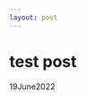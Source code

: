 ```yaml
---
layout: post
---
```


# test post

<div>

<div id="unity-container" class="unity-desktop">
      <canvas id="unity-canvas" width=960 height=600></canvas>
      <div id="unity-loading-bar">
        <div id="unity-logo"></div>
        <div id="unity-progress-bar-empty">
          <div id="unity-progress-bar-full"></div>
        </div>
      </div>
      <div id="unity-warning"> </div>
      <div id="unity-footer">
        <div id="unity-webgl-logo"></div>
        <div id="unity-fullscreen-button"></div>
        <div id="unity-build-title">19June2022</div>
      </div>
    </div>
    <script>
      var container = document.querySelector("#unity-container");
      var canvas = document.querySelector("#unity-canvas");
      var loadingBar = document.querySelector("#unity-loading-bar");
      var progressBarFull = document.querySelector("#unity-progress-bar-full");
      var fullscreenButton = document.querySelector("#unity-fullscreen-button");
      var warningBanner = document.querySelector("#unity-warning");

      // Shows a temporary message banner/ribbon for a few seconds, or
      // a permanent error message on top of the canvas if type=='error'.
      // If type=='warning', a yellow highlight color is used.
      // Modify or remove this function to customize the visually presented
      // way that non-critical warnings and error messages are presented to the
      // user.
      function unityShowBanner(msg, type) {
        function updateBannerVisibility() {
          warningBanner.style.display = warningBanner.children.length ? 'block' : 'none';
        }
        var div = document.createElement('div');
        div.innerHTML = msg;
        warningBanner.appendChild(div);
        if (type == 'error') div.style = 'background: red; padding: 10px;';
        else {
          if (type == 'warning') div.style = 'background: yellow; padding: 10px;';
          setTimeout(function() {
            warningBanner.removeChild(div);
            updateBannerVisibility();
          }, 5000);
        }
        updateBannerVisibility();
      }

      var buildUrl = "Build";
      var loaderUrl = buildUrl + "/UnityBuilds.loader.js";
      var config = {
        dataUrl: buildUrl + "/UnityBuilds.data.unityweb",
        frameworkUrl: buildUrl + "/UnityBuilds.framework.js.unityweb",
        codeUrl: buildUrl + "/UnityBuilds.wasm.unityweb",
        streamingAssetsUrl: "StreamingAssets",
        companyName: "DefaultCompany",
        productName: "19June2022",
        productVersion: "1.0",
        showBanner: unityShowBanner,
      };

      // By default Unity keeps WebGL canvas render target size matched with
      // the DOM size of the canvas element (scaled by window.devicePixelRatio)
      // Set this to false if you want to decouple this synchronization from
      // happening inside the engine, and you would instead like to size up
      // the canvas DOM size and WebGL render target sizes yourself.
      // config.matchWebGLToCanvasSize = false;

      if (/iPhone|iPad|iPod|Android/i.test(navigator.userAgent)) {
        // Mobile device style: fill the whole browser client area with the game canvas:

        var meta = document.createElement('meta');
        meta.name = 'viewport';
        meta.content = 'width=device-width, height=device-height, initial-scale=1.0, user-scalable=no, shrink-to-fit=yes';
        document.getElementsByTagName('head')[0].appendChild(meta);
        container.className = "unity-mobile";

        // To lower canvas resolution on mobile devices to gain some
        // performance, uncomment the following line:
        // config.devicePixelRatio = 1;

        canvas.style.width = window.innerWidth + 'px';
        canvas.style.height = window.innerHeight + 'px';

        unityShowBanner('WebGL builds are not supported on mobile devices.');
      } else {
        // Desktop style: Render the game canvas in a window that can be maximized to fullscreen:

        canvas.style.width = "960px";
        canvas.style.height = "600px";
      }

      loadingBar.style.display = "block";

      var script = document.createElement("script");
      script.src = loaderUrl;
      script.onload = () => {
        createUnityInstance(canvas, config, (progress) => {
          progressBarFull.style.width = 100 * progress + "%";
        }).then((unityInstance) => {
          loadingBar.style.display = "none";
          fullscreenButton.onclick = () => {
            unityInstance.SetFullscreen(1);
          };
        }).catch((message) => {
          alert(message);
        });
      };
      document.body.appendChild(script);
    </script>

</div>


